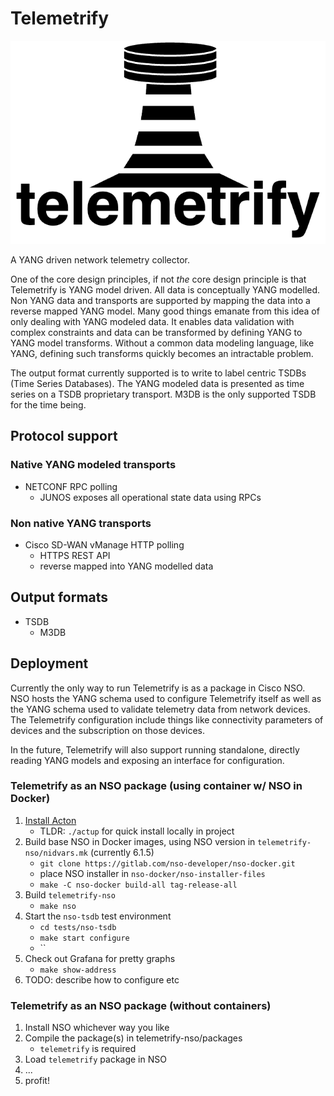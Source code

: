 # Telemetrify

![Telemetrify Logo](./logo.png)

A YANG driven network telemetry collector.

One of the core design principles, if not _the_ core design principle is that
Telemetrify is YANG model driven. All data is conceptually YANG modelled. Non
YANG data and transports are supported by mapping the data into a reverse mapped
YANG model. Many good things emanate from this idea of only dealing with YANG
modeled data. It enables data validation with complex constraints and data can
be transformed by defining YANG to YANG model transforms. Without a common data
modeling language, like YANG, defining such transforms quickly becomes an
intractable problem.

The output format currently supported is to write to label centric TSDBs (Time
Series Databases). The YANG modeled data is presented as time series on a TSDB
proprietary transport. M3DB is the only supported TSDB for the time being.


## Protocol support

### Native YANG modeled transports

- NETCONF RPC polling
  - JUNOS exposes all operational state data using RPCs

### Non native YANG transports

- Cisco SD-WAN vManage HTTP polling
  - HTTPS REST API
  - reverse mapped into YANG modelled data


## Output formats

- TSDB
  - M3DB


## Deployment

Currently the only way to run Telemetrify is as a package in Cisco NSO. NSO
hosts the YANG schema used to configure Telemetrify itself as well as the YANG
schema used to validate telemetry data from network devices. The Telemetrify
configuration include things like connectivity parameters of devices and the
subscription on those devices.

In the future, Telemetrify will also support running standalone, directly
reading YANG models and exposing an interface for configuration.

### Telemetrify as an NSO package (using container w/ NSO in Docker)

1. [Install Acton](https://www.acton-lang.org/install/)
   - TLDR: `./actup` for quick install locally in project
2. Build base NSO in Docker images, using NSO version in `telemetrify-nso/nidvars.mk` (currently 6.1.5)
   - `git clone https://gitlab.com/nso-developer/nso-docker.git`
   - place NSO installer in `nso-docker/nso-installer-files`
   - `make -C nso-docker build-all tag-release-all`
3. Build `telemetrify-nso`
   - `make nso`
4. Start the `nso-tsdb` test environment
   - `cd tests/nso-tsdb`
   - `make start configure`
   - ``
5. Check out Grafana for pretty graphs
   - `make show-address`
6. TODO: describe how to configure etc

### Telemetrify as an NSO package (without containers)

1. Install NSO whichever way you like
2. Compile the package(s) in telemetrify-nso/packages
   - `telemetrify` is required
3. Load `telemetrify` package in NSO
4. ...
5. profit!

